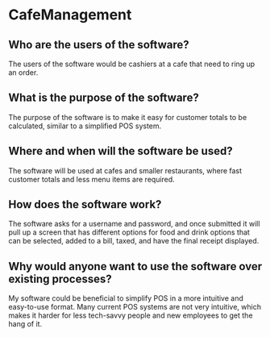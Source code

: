 # CafeManagement
## Who are the users of the software?
The users of the software would be cashiers at a cafe that need to ring up an order.
## What is the purpose of the software?
The purpose of the software is to make it easy for customer totals to be calculated, similar to a simplified POS system.
## Where and when will the software be used?
The software will be used at cafes and smaller restaurants, where fast customer totals and less menu items are required.
## How does the software work?
The software asks for a username and password, and once submitted it will pull up a screen that has different options for food and drink options that can be selected, added to a bill, taxed, and have the final receipt displayed.
## Why would anyone want to use the software over existing processes?
My software could be beneficial to simplify POS in a more intuitive and easy-to-use format. Many current POS systems are not very intuitive, which makes it harder for less tech-savvy people and new employees to get the hang of it.
